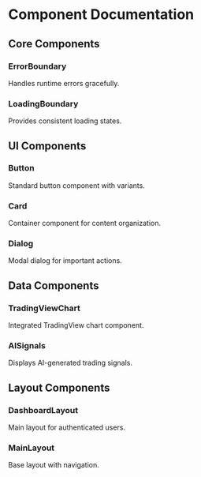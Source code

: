 # Component Documentation

## Core Components

### ErrorBoundary
Handles runtime errors gracefully.

### LoadingBoundary
Provides consistent loading states.

## UI Components

### Button
Standard button component with variants.

### Card
Container component for content organization.

### Dialog
Modal dialog for important actions.

## Data Components

### TradingViewChart
Integrated TradingView chart component.

### AISignals
Displays AI-generated trading signals.

## Layout Components

### DashboardLayout
Main layout for authenticated users.

### MainLayout
Base layout with navigation.
